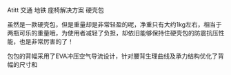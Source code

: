 Atitt 交通 地铁 座椅解决方案 硬壳包

虽然是一款硬壳包，但是重量却是非常轻盈的呢，净重只有大约1kg左右，相当于两瓶可乐的重量哦，为使用者减轻了负担，却依旧能够保持住硬壳包的防震抗压性能，也是非常厉害的了！

包包的背幅采用了EVA冲压空气导流设计，针对腰背生理曲线及承力结构优化了背幅的尺寸和

